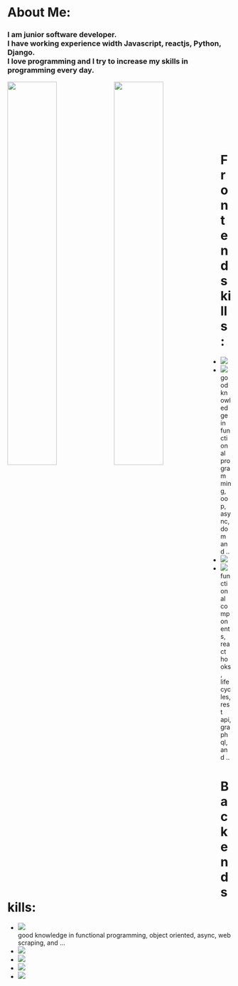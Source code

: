 # About Me:
 ### I am junior software developer.<br />I have working experience width Javascript, reactjs, Python, Django.<br />I love programming and I try to increase my skills in programming every day.

<img align="left" width="47%" src="https://github-readme-stats.vercel.app/api?username=siavashmhi&show_icons=true&theme=dark" />
<img align="left" width="47%" src="https://github-readme-stats.vercel.app/api/top-langs/?username=siavashmhi&layout=compact" />
<br /><br /><br /><br /><br /><br /><br />

# Frontend skills: 

<ul>
  <li>
    <img src='https://img.shields.io/badge/css3-%231572B6.svg?style=for-the-badge&logo=css3&logoColor=white' />
  </li>
  <li>
    <img src="https://img.shields.io/badge/javascript-%23323330.svg?style=for-the-badge&logo=javascript&logoColor=%23F7DF1E" /><br />
   good knowledge in functional programming, oop, async, dom and ..
  </li>
  <li>
    <img src="https://img.shields.io/badge/typescript-%23007ACC.svg?style=for-the-badge&logo=typescript&logoColor=white" />
  </li>
  <li>
    <img src="https://img.shields.io/badge/react-%2320232a.svg?style=for-the-badge&logo=react&logoColor=%2361DAFB" /><br />
    functional components, react hooks, lifecycles, rest api, graphql, and ..
  </li>
</ul>

# Backend skills: 

<ul>
  <li>
    <img src="https://img.shields.io/badge/python-3670A0?style=for-the-badge&logo=python&logoColor=ffdd54" /><br />
   good knowledge in functional programming, object oriented, async, web scraping, and ...
  </li>
  <li>
    <img src="https://img.shields.io/badge/django-%23092E20.svg?style=for-the-badge&logo=django&logoColor=white" />
  </li>
  <li>
    <img src="https://img.shields.io/badge/DJANGO-REST-ff1709?style=for-the-badge&logo=django&logoColor=white&color=ff1709&labelColor=gray" />
  </li>
  <li>
    <img src="https://img.shields.io/badge/flask-%23000.svg?style=for-the-badge&logo=flask&logoColor=white" />
  </li>
  <li>
    <img src="https://img.shields.io/badge/FastAPI-005571?style=for-the-badge&logo=fastapi" />
  </li>
</ul>
